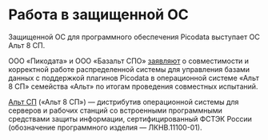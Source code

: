 # Работа в защищенной ОС

Защищенной ОС для программного обеспечения Picodata выступает ОС Альт 8 СП.

ООО «Пикодата» и ООО «Базальт СПО»
[заявляют](https://picodata.io/wp-content/uploads/2023/03/sertifikat-picodata-alt8sp-signed.pdf)
о совместимости и корректной работе распределенной системы для
управления базами данных с поддержкой плагинов Picodata в операционной
системе «Альт 8 СП» семейства «Альт» по итогам проведения совместных
испытаний.

[Альт СП](https://www.basealt.ru/altsp) («Альт 8 СП»)
— дистрибутив операционной системы для серверов и рабочих станций со
встроенными программными средствами защиты информации, сертифицированный
ФСТЭК России (обозначение программного изделия — ЛКНВ.11100-01).
